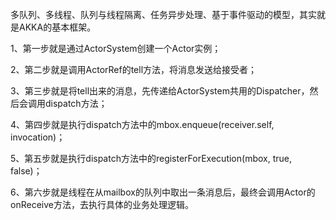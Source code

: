 多队列、多线程、队列与线程隔离、任务异步处理、基于事件驱动的模型，其实就是AKKA的基本框架。


1、第一步就是通过ActorSystem创建一个Actor实例；

2、第二步就是调用ActorRef的tell方法，将消息发送给接受者；

3、第三步就是将tell出来的消息，先传递给ActorSystem共用的Dispatcher，然后会调用dispatch方法；

4、第四步就是执行dispatch方法中的mbox.enqueue(receiver.self, invocation)；

5、第五步就是执行dispatch方法中的registerForExecution(mbox, true, false)；

6、第六步就是线程在从mailbox的队列中取出一条消息后，最终会调用Actor的onReceive方法，去执行具体的业务处理逻辑。
